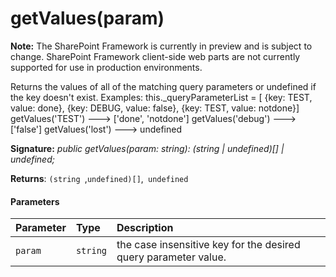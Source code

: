 # getValues(param)
**Note:** The SharePoint Framework is currently in preview and is subject to change. SharePoint Framework client-side web parts are not currently supported for use in production environments.



Returns the values of all of the matching query parameters or undefined if the key doesn't exist. Examples: this._queryParameterList = [ {key: TEST, value: done}, {key: DEBUG, value: false}, {key: TEST, value: notdone}] getValues('TEST') ---> ['done', 'notdone'] getValues('debug') ---> ['false'] getValues('lost') ---> undefined

**Signature:** _public getValues(param: string): (string | undefined)[] | undefined;_

**Returns**: `(string `,` undefined)[] `,` undefined`





#### Parameters


| Parameter	   | Type    | Description |
|:-------------|:---------------|:------------|
| `param`    | `string` | the case insensitive key for the desired query parameter value. |


